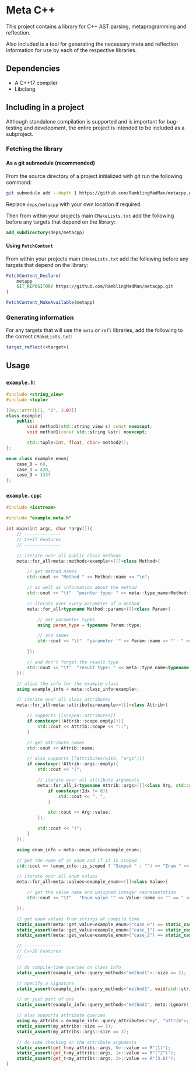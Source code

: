 # Meta C++

This project contains a library for C++ AST parsing, metaprogramming and reflection.

Also included is a tool for generating the necessary meta and reflection information for use by each of the respective libraries.

## Dependencies

- A C++17 compiler
- Libclang

## Including in a project

Although standalone compilation is supported and is important for bug-testing and development, the entire project is intended to be included as a subproject.

### Fetching the library

#### As a git submodule (recommended)

From the source directory of a project initialized with git run the following command:

```bash
git submodule add --depth 1 https://github.com/RamblingMadMan/metacpp.git deps/metacpp
```

Replace `deps/metacpp` with your own location if required.

Then from within your projects main `CMakeLists.txt` add the following before any targets that depend on the library:

```cmake
add_subdirectory(deps/metacpp)
```

#### Using `FetchContent`

From within your projects main `CMakeLists.txt` add the following before any targets that depend on the library:

```cmake
FetchContent_Declare(
    metapp
    GIT_REPOSITORY https://github.com/RamblingMadMan/metacpp.git
)

FetchContent_MakeAvailable(metapp)
```

### Generating information

For any targets that will use the `meta` or `refl` libraries, add the following to the correct `CMakeLists.txt`:

```cmake
target_reflect(<target>)
```

## Usage

### `example.h`:

```c++
#include <string_view>
#include <tuple>

[[my::attrib(1, "2", 3.0)]]
class example{
    public:
        void method1(std::string_view s) const noexcept;
        void method1(const std::string &str) noexcept;

        std::tuple<int, float, char> method2();
};

enum class example_enum{
	case_0 = 69,
	case_1 = 420,
	case_3 = 1337
};
```

### `example.cpp`:

```c++
#include <iostream>

#include "example.meta.h"

int main(int argc, char *argv[]){
    // --------------
    // C++17 Features
    // --------------

    // iterate over all public class methods
    meta::for_all<meta::methods<example>>([]<class Method>{

        // get method names
        std::cout << "Method " << Method::name << "\n";

        // as well as information about the method
        std::cout << "\t"  "pointer type: " << meta::type_name<Method::ptr_type> << "\n";

        // iterate over every parameter of a method
        meta::for_all<typename Method::params>([]<class Param>{

            // get parameter types
            using param_type = typename Param::type;

            // and names
            std::cout << "\t"  "parameter '" << Param::name << "': " << meta::type_name<param_type> << "\n";

        });

        // and don't forget the result type
        std::cout << "\t"  "result type: " << meta::type_name<typename Method::result> << "\n";
    });

    // alias the info for the example class
    using example_info = meta::class_info<example>;

    // iterate over all class attributes
    meta::for_all<meta::attributes<example>>([]<class Attrib>{

        // supports [[scoped::attributes]]
        if constexpr(!Attrib::scope.empty()){
            std::cout << Attrib::scope << "::";
        }

        // get attribute names
        std::cout << Attrib::name;

        // also supports [[attributes(with, "args")]]
        if constexpr(!Attrib::args::empty){
            std::cout << "(";

            // iterate over all attribute arguments
            meta::for_all_i<typename Attrib::args>([]<class Arg, std::size_t Idx>{
                if constexpr(Idx != 0){
                    std::cout << ", ";
                }

                std::cout << Arg::value;
            });

            std::cout << ")";
        }
    });

    using enum_info = meta::enum_info<example_enum>;

    // get the name of an enum and if it is scoped
    std::cout << (enum_info::is_scoped ? "Scoped " : "") << "Enum " << enum_info::name << "\n";

    // iterate over all enum values
    meta::for_all<meta::values<example_enum>>([]<class Value>{

        // get the value name and unsigned integer representation
        std::cout << "\t"	"Enum value '" << Value::name << "' == " << Value::value << "\n";

    });

    // get enum values from strings at compile time
    static_assert(meta::get_value<example_enum>("case_0") == static_cast<example_enum>(69));
    static_assert(meta::get_value<example_enum>("case_1") == static_cast<example_enum>(420));
    static_assert(meta::get_value<example_enum>("case_2") == static_cast<example_enum>(1337));

    // --------------
    // C++20 Features
    // --------------

    // do compile-time queries on class info
    static_assert(example_info::query_methods<"method1">::size == 2);

    // specify a signature
    static_assert(example_info::query_methods<"method1", void(std::string_view)>::size == 1);

    // or just part of one
    static_assert(example_info::query_methods<"method2", meta::ignore()>::size == 1);

    // also supports attribute queries
    using my_attribs = example_info::query_attributes<"my", "attrib">;
    static_assert(my_attribs::size == 1);
    static_assert(my_attribs::args::size == 3);

    // do some checking on the attribute arguments
    static_assert(get_t<my_attribs::args, 0>::value == R"(1)");
    static_assert(get_t<my_attribs::args, 1>::value == R"("2")");
    static_assert(get_t<my_attribs::args, 2>::value == R"(3.0)");
}
```
